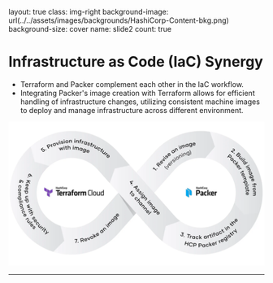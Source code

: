 layout: true
class: img-right
background-image: url(../../assets/images/backgrounds/HashiCorp-Content-bkg.png)
background-size: cover
name: slide2
count: true

# Infrastructure as Code (IaC) Synergy

- Terraform and Packer complement each other in the IaC workflow. 
- Integrating Packer's image creation with Terraform allows for efficient handling of infrastructure changes, utilizing consistent machine images to deploy and manage infrastructure across different environment.

![scale:50%](./assets/images/packer_terraform_pipeline.png)

---

